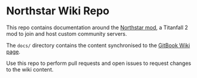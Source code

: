# Northstar Wiki Repo

This repo contains documentation around the [Northstar mod](https://github.com/R2Northstar), a Titanfall 2 mod to join and host custom community servers.

The `docs/` directory contains the content synchronised to the [GitBook Wiki page](https://r2northstar.gitbook.io/).

Use this repo to perform pull requests and open issues to request changes to the wiki content.
